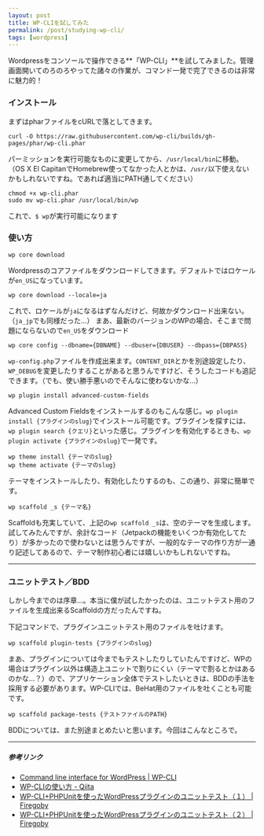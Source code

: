 ```yaml
---
layout: post
title: WP-CLIを試してみた
permalink: /post/studying-wp-cli/
tags: [wordpress]
---
```


Wordpressをコンソールで操作できる**「WP-CLI」**を試してみました。管理画面開いてのろのろやってた諸々の作業が、コマンド一発で完了できるのは非常に魅力的！

### インストール

まずはpharファイルをcURLで落としてきます。

```
curl -O https://raw.githubusercontent.com/wp-cli/builds/gh-pages/phar/wp-cli.phar
```

パーミッションを実行可能なものに変更してから、`/usr/local/bin`に移動。（OS X El CapitanでHomebrew使ってなかった人とかは、`/usr/`以下使えないかもしれないですね。であれば適当にPATH通してください）

```
chmod +x wp-cli.phar
sudo mv wp-cli.phar /usr/local/bin/wp
```

これで、`$ wp`が実行可能になります

### 使い方

```
wp core download
```

Wordpressのコアファイルをダウンロードしてきます。デフォルトではロケールが`en_US`になっています。

```
wp core download --locale=ja
```

これで、ロケールが`ja`になるはずなんだけど、何故かダウンロード出来ない。（`ja_jp`でも同様だった…）
まあ、最新のバージョンのWPの場合、そこまで問題にならないので`en_US`をダウンロード

```
wp core config --dbname={DBNAME} --dbuser={DBUSER} --dbpass={DBPASS}
```

`wp-config.php`ファイルを作成出来ます。`CONTENT_DIR`とかを別途設定したり、`WP_DEBUG`を変更したりすることがあると思うんですけど、そうしたコードも追記できます。（でも、使い勝手悪いのでそんなに使わないかな…）

```
wp plugin install advanced-custom-fields
```

Advanced Custom Fieldsをインストールするのもこんな感じ。`wp plugin install {プラグインのslug}`でインストール可能です。プラグインを探すには、`wp plugin search {クエリ}`といった感じ。プラグインを有効化するときも、`wp plugin activate {プラグインのslug}`で一発です。

```
wp theme install {テーマのslug}
wp theme activate {テーマのslug}
```

テーマをインストールしたり、有効化したりするのも、この通り、非常に簡単です。

```
wp scaffold _s {テーマ名}
```

Scaffoldも充実していて、上記の`wp scaffold _s`は、空のテーマを生成します。試してみたんですが、余計なコード（Jetpackの機能をいくつか有効化してたり）が多かったので使わないとは思うんですが、一般的なテーマの作り方が一通り記述してあるので、テーマ制作初心者には嬉しいかもしれないですね。

---

### ユニットテスト／BDD

しかし今までのは序章…。本当に僕が試したかったのは、ユニットテスト用のファイルを生成出来るScaffoldの方だったんですね。

下記コマンドで、プラグインユニットテスト用のファイルを吐けます。

```
wp scaffold plugin-tests {プラグインのslug}
```

まあ、プラグインについては今までもテストしたりしていたんですけど、WPの場合はプラグイン以外は構造上ユニットで割りにくい（テーマで割るとかはあるのかな…？）ので、アプリケーション全体でテストしたいときは、BDDの手法を採用する必要があります。WP-CLIでは、BeHat用のファイルを吐くことも可能です。

```
wp scaffold package-tests {テストファイルのPATH}
```

BDDについては、また別途まとめたいと思います。今回はこんなところで。

---

##### 参考リンク

- [Command line interface for WordPress | WP-CLI](http://wp-cli.org/)
- [WP-CLIの使い方 - Qiita](http://qiita.com/IK12_info/items/4a9190119be2a0f347a0)
- [WP-CLI+PHPUnitを使ったWordPressプラグインのユニットテスト（１） | Firegoby](https://firegoby.jp/archives/5498)
- [WP-CLI+PHPUnitを使ったWordPressプラグインのユニットテスト（２） | Firegoby](https://firegoby.jp/archives/5511)